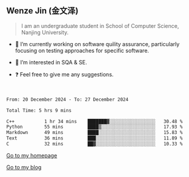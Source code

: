 ## Wenze Jin (金文泽)

> I am an undergraduate student in School of Computer Science, Nanjing University.

- 🔭 I’m currently working on software quility assurance, particularly focusing on testing approaches for specific software.
  
- 🌱 I’m interested in SQA & SE.
  
- ❓ Feel free to give me any suggestions.  

<br>  

<!--START_SECTION:waka-->

```txt
From: 20 December 2024 - To: 27 December 2024

Total Time: 5 hrs 9 mins

C++           1 hr 34 mins    ███████▓░░░░░░░░░░░░░░░░░   30.48 %
Python        55 mins         ████▒░░░░░░░░░░░░░░░░░░░░   17.93 %
Markdown      49 mins         ████░░░░░░░░░░░░░░░░░░░░░   15.83 %
Text          36 mins         ███░░░░░░░░░░░░░░░░░░░░░░   11.89 %
C             32 mins         ██▓░░░░░░░░░░░░░░░░░░░░░░   10.33 %
```

<!--END_SECTION:waka-->

[Go to my homepage](https://wenzejin.github.io)

[Go to my blog](https://wenzejin.notion.site/Wenze-Jin-s-Blog-1635e9fa7b6d80b3adcedfacc74aa717?pvs=4)
